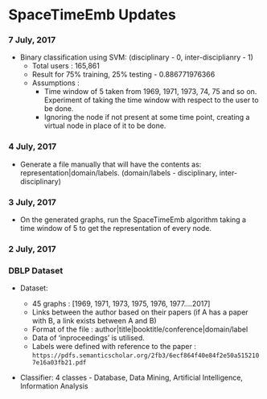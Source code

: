 # SpaceTimeEmb Updates

### 7 July, 2017
  - Binary classification using SVM: (disciplinary - 0, inter-disciplianry - 1)
    - Total users : 165,861
    - Result for 75% training, 25% testing - 0.886771976366
    - Assumptions :
      - Time window of 5 taken from 1969, 1971, 1973, 74, 75 and so on. Experiment of taking the time window with respect to the user to be done.
      - Ignoring the node if not present at some time point, creating a virtual node in place of it to be done.
                 

### 4 July, 2017
  - Generate a file manually that will have the contents as:
    representation|domain/labels. (domain/labels - disciplinary, inter-disciplinary)
 
### 3 July, 2017
  - On the generated graphs, run the SpaceTimeEmb algorithm taking a time window of 5 to get the representation of every node. 
  
### 2 July, 2017  
### DBLP Dataset
 
- Dataset:
  - 45 graphs : [1969, 1971, 1973, 1975, 1976, 1977....2017] 
  - Links between the author based on their papers (if A has a paper with B, a link exists between A and B)
  - Format of the file :
  author|title|booktitle/conference|domain/label
  - Data of ‘inproceedings’ is utilised.
  - Labels were defined with reference to the paper : ```https://pdfs.semanticscholar.org/2fb3/6ecf864f40e84f2e50a5152107e16a03fb21.pdf```
 
- Classifier:
  4 classes - Database, Data Mining, Artificial Intelligence, Information Analysis
 

